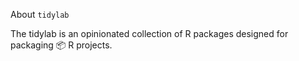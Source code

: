About `tidylab`

The tidylab is an opinionated collection of R packages designed for packaging 📦 R projects. 

<!-- https://github.com/anuraghazra/github-readme-stats -->
